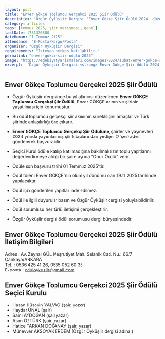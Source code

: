 ```yaml
---
layout: post
title: "Enver Gökçe Toplumcu Gerçekci 2025 Şiir Ödülü"
description: "Özgür Öyküşiir Dergisi 'Enver Gökçe Şiir Ödülü 2024' düzenliyor."
category: articles
tags: [temmuz 2025, şiir yarışması, genel]
lastDate: 1751320800
dateHuman: "1 Temmuz 2025"
attendance: "E-Posta/Kargo/Posta"
organizer: "Özgür Öyküşiir Dergisi"
requirements: "İsteyen herkes katılabilir."
permalink: "enver-gokce-siir-odulu-2025"
image: "https://edebiyatyarismalari.com/images/2024/subat/enver-gokce-siir-odulu-2024.jpg"
excerpt:  "Özgür Öyküşiir Dergisi <strong> Enver Gökçe Şiir Ödülü 2024 </strong> düzenliyor."
---
```


## Enver Gökçe Toplumcu Gerçekci 2025 Şiir Ödülü

- Özgür Öyküşiir dergisince bu yıl altıncısı düzenlenen **Enver GÖKÇE Toplumcu Gerçekçi Şiir Ödülü**, Enver GÖKÇE adının ve şiirinin yaşatılması için konulmuştur.
- Bu ödül toplumcu gerçekçi şiir akımının sürekliliğini amaçlar ve Türk şiirinde anlaşılırlığı öne çıkarır.

- **Enver GÖKÇE Toplumcu Gerçekçi Şiir Ödülüne**, şairler ve yayınevleri 2024 yılında yayımlanmış şiir kitaplarından yedişer (7'şer) adet göndererek başvurabilir.
- Seçici Kurul ödüle katılıp katılmadığına bakılmaksızın toplu yapıtlarını değerlendirmeye aldığı bir şaire ayrıca "Onur Ödülü" verir.
- Ödüle son başvuru tarihi 01 Temmuz 2025'tir.
- Ödül töreni Enver GÖKÇE'nin ölüm yıl dönümü olan 19.11.2025 tarihinde yapılacaktır.
- Ödül için gönderilen yapıtlar iade edilmez.

- Ödül ile ilgili duyurular basın ve Özgür Öyküşiir dergisi yoluyla bildirilir.
- Ödül sorumlusu her türlü iletişimi gerçekleştirir.
- Özgür Öyküşiir dergisi ödül sorumlusu dergi bünyesindedir.

## Enver Gökçe Toplumcu Gerçekci 2025 Şiir Ödülü İletişim Bilgileri
Adres : Av. Zeynal GÜL Meşrutiyet Mah. Selanik Cad. Nu.: 66/7 Çankaya/ANKARA  
Tel. : 0536 425 41 26, 0535 052 60 35  
E-posta : oduloykusiir@gmail.com

## Enver Gökçe Toplumcu Gerçekci 2025 Şiir Ödülü Seçici Kurulu

- Hasan Hüseyin YALVAÇ (şair, yazar)
- Haydar ÜNAL (şair)
- Sami AYDOĞAN (şair,yazar)
- Asım ÖZTÜRK (şair, yazar)
- Hatice TARKAN DOĞANAY (şair, yazar)
- Münevver AKSOYAK ERDEM (Özgür Öyküşiir dergisi adına.)